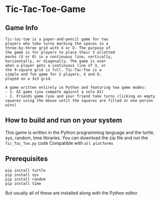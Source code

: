 # Tic-Tac-Toe-Game

## Game Info
 ```text
Tic-tac-toe is a paper-and-pencil game for two
players who take turns marking the spaces in a
three-by-three grid with X or O. The purpose of
the game is for players to place their 3 allotted
marks (X or O) in a continuous line, vertically,
horizontally, or diagonally. The game is over
when a player gets a continuous line of 3, or
the 9-square grid is full. Tic-Tac-Toe is a
simple and fun game for 2 players, X and O,
played on a 3x3 grid.

A game written entirely in Python and featuring two game modes:
 - 1. AI game (you compete against a solo AI)
 - 2. Friends game (you and your friend take turns clicking on empty squares using the mouse until the squares are filled or one person wins)
 ```

## How to build and run on your system
This game is written in the Python programming language and the turtle, sys, random, time libraries.
You can download the zip file and run the ```Tic_Tac_Toe.py``` code
Compatible with ```all platforms```
## Prerequisites
```
pip install turtle
pip install sys
pip install random
pip install time
```
But usually all of these are installed along with the Python editor.
